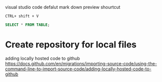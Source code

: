 visual studio code defalut mark down preview shourtcut
```
CTRL+ shift + V
```

```sql
SELECT * FROM TABLE;
```

# Create repository for local files
adding locally hosted code to github
https://docs.github.com/en/migrations/importing-source-code/using-the-command-line-to-import-source-code/adding-locally-hosted-code-to-github 
